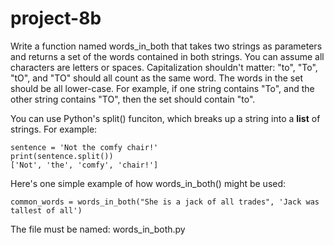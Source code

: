 # project-8b

Write a function named words_in_both that takes two strings as parameters and returns a set of the words contained in both strings.  You can assume all characters are letters or spaces.  Capitalization shouldn't matter: "to", "To", "tO", and "TO" should all count as the same word.  The words in the set should be all lower-case.  For example, if one string contains "To", and the other string contains "TO", then the set should contain "to".

You can use Python's split() funciton, which breaks up a string into a **list** of strings.  For example:
```
sentence = 'Not the comfy chair!'
print(sentence.split())
['Not', 'the', 'comfy', 'chair!']
```

Here's one simple example of how words_in_both() might be used:
```
common_words = words_in_both("She is a jack of all trades", 'Jack was tallest of all')
```

The file must be named: words_in_both.py
